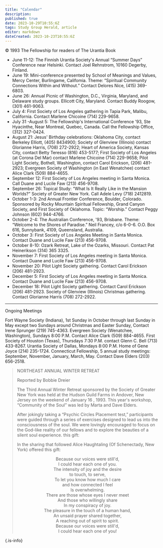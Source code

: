 ```yaml
---
title: "Calendar"
description: 
published: true
date: 2023-10-29T10:55:6Z
tags: Study Group Herald, article
editor: markdown
dateCreated: 2023-10-23T10:55:6Z
---
```


<p class="v-card v-sheet theme--light gray lighten-3 px-2">© 1993 The Fellowship for readers of The Urantia Book</p>

- June 11-12: The Finnish Urantia Society's Annual “Summer Days” Conference near Helsinki. Contact Joel Rehnstrom, 10160 Degerby, Finland.
- June 19: Mini-conference presented by School of Meanings and Values, Mercy Center, Burlingame, Califomia. Theme: “Spiritual Community Connections Within and Without.” Contact Delores Nice, (415) 369-6803.
- June 26: Annual Picnic of Washington, D.C., Virginia, Maryland, and Delaware study groups. Ellicott City, Maryland. Contact Buddy Roogow, (301) 461-9063.
- July 4: First Society of Los Angeles gathering in Tapia Park, Malibu, California. Contact Marlene Chicoine (714) 229-9658.
- July 31 -August 5: The Fellowship's International Conference '93, Ste Hyacinthe, Near Montreal, Quebec, Canada. Call the Fellowship Office, (312) 327-0424.
- August 21: Jesus' Birthday celebrations: Oklahoma City, contact Berkeley Elliott, (405) 8434900; Society of Glenview (IIlinois) contact Glorianne Harris, (708) 272-2922; Heart of America Society, Kansas City, contact Betty Teresso (816) 453-5177; First Society of Los Angeles (at Corona Del Mar) contact Marlene Chicoine (714) 229-9658; Pilot Light Society, Bothell, Washington, contact Carol Erickson, (206) 481-2923; Evergreen Society of Washington (in East Wenatchee) contact Alice Clark (509) 884-4655.
- September 12: First Society of Los Angeles meeting in Santa Monica. Call Duane and Lucile Faw (213) 456-9708.
- September 26: Topical Study: “What Is It Really Like in the Mansion Worlds?” Society of Greater New York. Call Adele Levy (718) 2412819.
- October 1-3: 2nd Annual Frontier Conference, Boulder, Colorado. Sponsored by Rocky Mountain Spiritual Fellowship, Grand Canyon Society, and First Society of Oklahoma. Topic: “Worship.” Contact Peggy Johnson (602) 944-4766.
- October 2-4: The Australian Conference, '93, Brisbane. Theme: “Welcome to the Shores of Paradise.” Neil Francey, c/o 6-0-6. O.O. Box 616, Sunnybank, 4109, Queensland, Australia.
- October 3: First Society of Los Angeles Meeting in Santa Monica. Contact Duane and Lucile Faw (213) 456-9708.
- October 8-10: Ozark Retreat, Lake of the Ozarks, Missouri. Contact Pat Heinerikson (314) 365 3325.
- November 7: First Society of Los Angeles meeting in Santa Monica. Contact Duane and Lucile Faw (213) 456-9708.
- November 20: Pilot Light Society gathering. Contact Carol Erickson (206) 481-2923.
- December 5: First Society of Los Angeles meeting in Santa Monica. Contact Duane and Lucile Faw (213) 456-9708.
- December 18: Pilot Light Society gathering. Contact Carol Erickson (206) 481-2923. Society of Glenview (Illinois) Christmas gathering. Contact Glorianne Harris (708) 272-2922.

---

Ongoing Meetings

Fort Wayne Society (Indiana), 1st Sunday in October through last Sunday in May except two Sundays around Christmas and Easter Sunday, Contact Irene Sprunger (219) 745-4363. Evergreen Society (Wenatchee, Washington), Sundays 8:00 P.M. Contact Alice Clark (509) 884-4655. First Society of Houston (Texas), Thursdays 7:30 P.M. contact Glenn C. Bell (713) 433-8267. Urantia Society of Dallas, Mondays 8:00 P.M. Home of Gene Joyce (214) 235-1724. Connecticut Fellowship, 5 annual study meetings: September, November, January, March, May. Contact Dave Elders (203) 656-2518.

> NORTHEAST ANNUAL WINTER RETREAT
>
> Reported by Bobbie Dreier
> 
> The Third Annual Winter Retreat sponsored by the Society of Greater New York was held at the Hudson Guild Farms in Andover, New Jersey on the weekend of January 16 , 1993. This year's workshop, “Community of the Soul” was led by Marta and Dave Elders.
> 
> After jokingly taking a “Psychic Circles Placement test,” participants were guided through a series of exercises designed to lead us into the consciousness of the soul. We were lovingly encouraged to focus on the God-like reality of our fellows and to explore the beauties of a silent soul experience. this gift:
> 
> In the sharing that followed Alice Haughtaling (Of Schenectady, New York) offered this gift:
> 
> <p style="text-align:center;">Because our voices were still'd,<br>
> I could hear each one of you.<br>
> The intensity of joy and the desire <br>
> to touch, to serve,<br>
> To let you know how much I care <br>
> and how connected I feel <br>
> Is overwhelming.<br>
> There are those whose eyes I never meet <br>
> And those who willingly share <br>
> In my conspiracy of joy.<br>
> The pleasure in the touch of a human hand, <br>
> An unsaid prayer shared together, <br>
> A reaching out of spirit to spirit. <br>
> Because our voices were still'd, <br>
> I could hear each one of you!<br></p>
{.is-info}